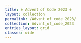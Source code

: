 ```yaml
---
title: ❄️ Advent of Code 2023 ❄️
layout: collection
permalink: /Advent_of_code_2023/
collection: Advent_of_code_2023
entries_layout: grid
classes: wide
---
```


